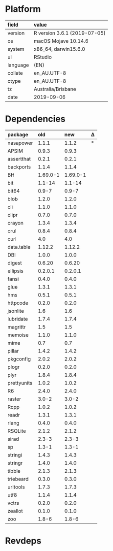 # Platform

|field    |value                        |
|:--------|:----------------------------|
|version  |R version 3.6.1 (2019-07-05) |
|os       |macOS Mojave 10.14.6         |
|system   |x86_64, darwin15.6.0         |
|ui       |RStudio                      |
|language |(EN)                         |
|collate  |en_AU.UTF-8                  |
|ctype    |en_AU.UTF-8                  |
|tz       |Australia/Brisbane           |
|date     |2019-09-06                   |

# Dependencies

|package     |old      |new      |Δ  |
|:-----------|:--------|:--------|:--|
|nasapower   |1.1.1    |1.1.2    |*  |
|APSIM       |0.9.3    |0.9.3    |   |
|assertthat  |0.2.1    |0.2.1    |   |
|backports   |1.1.4    |1.1.4    |   |
|BH          |1.69.0-1 |1.69.0-1 |   |
|bit         |1.1-14   |1.1-14   |   |
|bit64       |0.9-7    |0.9-7    |   |
|blob        |1.2.0    |1.2.0    |   |
|cli         |1.1.0    |1.1.0    |   |
|clipr       |0.7.0    |0.7.0    |   |
|crayon      |1.3.4    |1.3.4    |   |
|crul        |0.8.4    |0.8.4    |   |
|curl        |4.0      |4.0      |   |
|data.table  |1.12.2   |1.12.2   |   |
|DBI         |1.0.0    |1.0.0    |   |
|digest      |0.6.20   |0.6.20   |   |
|ellipsis    |0.2.0.1  |0.2.0.1  |   |
|fansi       |0.4.0    |0.4.0    |   |
|glue        |1.3.1    |1.3.1    |   |
|hms         |0.5.1    |0.5.1    |   |
|httpcode    |0.2.0    |0.2.0    |   |
|jsonlite    |1.6      |1.6      |   |
|lubridate   |1.7.4    |1.7.4    |   |
|magrittr    |1.5      |1.5      |   |
|memoise     |1.1.0    |1.1.0    |   |
|mime        |0.7      |0.7      |   |
|pillar      |1.4.2    |1.4.2    |   |
|pkgconfig   |2.0.2    |2.0.2    |   |
|plogr       |0.2.0    |0.2.0    |   |
|plyr        |1.8.4    |1.8.4    |   |
|prettyunits |1.0.2    |1.0.2    |   |
|R6          |2.4.0    |2.4.0    |   |
|raster      |3.0-2    |3.0-2    |   |
|Rcpp        |1.0.2    |1.0.2    |   |
|readr       |1.3.1    |1.3.1    |   |
|rlang       |0.4.0    |0.4.0    |   |
|RSQLite     |2.1.2    |2.1.2    |   |
|sirad       |2.3-3    |2.3-3    |   |
|sp          |1.3-1    |1.3-1    |   |
|stringi     |1.4.3    |1.4.3    |   |
|stringr     |1.4.0    |1.4.0    |   |
|tibble      |2.1.3    |2.1.3    |   |
|triebeard   |0.3.0    |0.3.0    |   |
|urltools    |1.7.3    |1.7.3    |   |
|utf8        |1.1.4    |1.1.4    |   |
|vctrs       |0.2.0    |0.2.0    |   |
|zeallot     |0.1.0    |0.1.0    |   |
|zoo         |1.8-6    |1.8-6    |   |

# Revdeps

